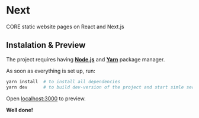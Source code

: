 # Next

CORE static website pages on React and Next.js


## Instalation & Preview

The project requires having [__Node.js__][node-download] and
[__Yarn__][yarn-install] package manager.

As soon as everything is set up, run:

```sh
yarn install  # to install all dependencies
yarn dev      # to build dev-version of the project and start simle server
```

Open [localhost:3000](http://localhost:3000) to preview.

__Well done!__

[node-download]: https://nodejs.org/en/download/
[yarn-install]: https://yarnpkg.com/lang/en/docs/install/
